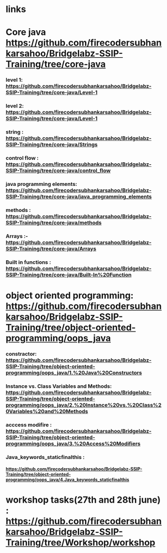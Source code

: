 # links 


# Core java   https://github.com/firecodersubhankarsahoo/Bridgelabz-SSIP-Training/tree/core-java


### level 1: https://github.com/firecodersubhankarsahoo/Bridgelabz-SSIP-Training/tree/core-java/Level-1
### level 2: https://github.com/firecodersubhankarsahoo/Bridgelabz-SSIP-Training/tree/core-java/Level-1

### string : https://github.com/firecodersubhankarsahoo/Bridgelabz-SSIP-Training/tree/core-java/Strings

### control flow : https://github.com/firecodersubhankarsahoo/Bridgelabz-SSIP-Training/tree/core-java/control_flow

### java programming elements: https://github.com/firecodersubhankarsahoo/Bridgelabz-SSIP-Training/tree/core-java/java_programming_elements

### methods : https://github.com/firecodersubhankarsahoo/Bridgelabz-SSIP-Training/tree/core-java/methods

### Arrays :-  https://github.com/firecodersubhankarsahoo/Bridgelabz-SSIP-Training/tree/core-java/Arrays

### Built in functions :  https://github.com/firecodersubhankarsahoo/Bridgelabz-SSIP-Training/tree/core-java/Built-In%20Function



#
#
#


# object oriented programming:   https://github.com/firecodersubhankarsahoo/Bridgelabz-SSIP-Training/tree/object-oriented-programming/oops_java

### constractor: https://github.com/firecodersubhankarsahoo/Bridgelabz-SSIP-Training/tree/object-oriented-programming/oops_java/1.%20Java%20Constructors

###  Instance vs. Class Variables and Methods: https://github.com/firecodersubhankarsahoo/Bridgelabz-SSIP-Training/tree/object-oriented-programming/oops_java/2.%20Instance%20vs.%20Class%20Variables%20and%20Methods

### acccess modifire : https://github.com/firecodersubhankarsahoo/Bridgelabz-SSIP-Training/tree/object-oriented-programming/oops_java/3.%20Access%20Modifiers

### Java_keywords_staticfinalthis  : 
#### https://github.com/firecodersubhankarsahoo/Bridgelabz-SSIP-Training/tree/object-oriented-programming/oops_java/4.Java_keywords_staticfinalthis

#
#
#

# workshop tasks(27th and 28th june) : https://github.com/firecodersubhankarsahoo/Bridgelabz-SSIP-Training/tree/Workshop/workshop

#
#
#

